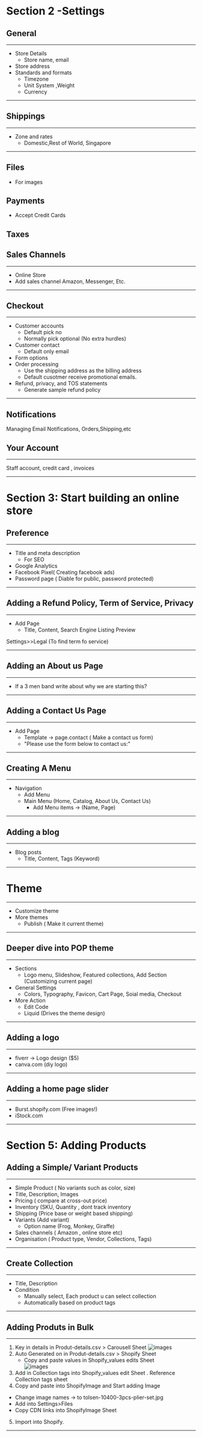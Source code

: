 # Section 2 -Settings
## General
***
- Store Details
  - Store name, email
- Store address
- Standards and formats
  - Timezone
  - Unit System ,Weight
  - Currency
***

## Shippings
***
- Zone and rates
  - Domestic,Rest of World, Singapore
***

## Files
- For images

## Payments
- Accept Credit Cards

## Taxes
## Sales Channels
***
- Online Store
- Add sales channel Amazon, Messenger, Etc.
***
## Checkout
***
- Customer accounts
  - Default pick no
  - Normally pick optional (No extra hurdles)
- Customer contact
  - Default only email
- Form options
- Order processing
  - Use the shipping address as the billing address
  - Default cusotmer receive promotional emails.
- Refund, privacy, and TOS statements
  - Generate sample refund policy
***
## Notifications
Managing Email Notifications, Orders,Shipping,etc
## Your Account
***
Staff account, credit card , invoices
***

# Section 3: Start building an online store
## Preference
***
- Title and meta description
  - For SEO
- Google Analytics
- Facebook Pixel( Creating facebook ads)
- Password page ( Diable for public, password protected)
***
## Adding a Refund Policy, Term of Service, Privacy
***
- Add Page
  - Title, Content, Search Engine Listing Preview
  
Settings>>Legal (To find term fo service)
***

## Adding an About us Page
***
- If a 3 men band write about why we are starting this?
***

## Adding a Contact Us Page
***
- Add Page
  - Template -> page.contact ( Make a contact us form) 
  - "Please use the form below to contact us:" 
***

## Creating A Menu
***
- Navigation
  - Add Menu 
  - Main Menu (Home, Catalog, About Us, Contact Us)
    - Add Menu items -> (Name, Page)
***
## Adding a blog
***
- Blog posts
  - Title, Content, Tags (Keyword)
***

# Theme
***
- Customize theme
- More themes
  - Publish ( Make it current theme)
***

## Deeper dive into POP theme
***
- Sections
  - Logo menu, Slideshow, Featured collections, Add Section (Customizing current page)
- General Settings
  - Colors, Typography, Favicon, Cart Page, Soial media, Checkout
- More Action
  - Edit Code
  - Liquid (Drives the theme design)
***

## Adding a logo
***
- fiverr -> Logo design ($5)
- canva.com (diy logo)
***

## Adding a home page slider
***
- Burst.shopify.com (Free images!)
- iStock.com
***

# Section 5: Adding Products
## Adding a Simple/ Variant Products
***
- Simple Product ( No variants such as color, size)
- Title, Description, Images
- Pricing ( compare at cross-out price)
- Inventory (SKU, Quantity , dont track inventory
- Shipping (Price base or weight based shipping)
- Variants (Add variant)
  - Option name (Frog, Monkey, Giraffe)
- Sales channels ( Amazon , online store etc)
- Organisation ( Product type, Vendor, Collections, Tags)
***

## Create Collection
***
- Title, Description
- Condition 
  - Manually select, Each product u can select collection
  - Automatically based on product tags
***

## Adding Produts in Bulk 
***
1. Key in details in Produt-details.csv > Carousell Sheet 
![images](https://github.com/KennySoh/ecommerce/blob/master/pics/product-bulk1.png)  
2. Auto Generated on in Produt-details.csv > Shopify Sheet  
    - Copy and paste values in Shopify_values edits Sheet   
![images](https://github.com/KennySoh/ecommerce/blob/master/pics/product-bulk2.png) 
3. Add in Collection tags into Shopify_values edit Sheet . Reference Collection tags sheet
4. Copy and paste into ShopifyImage and Start adding Image
  - Change image names -> to tolsen-10400-3pcs-plier-set.jpg
  - Add into Settings>Files
  - Copy CDN links into ShopifyImage Sheet
5. Import into Shopify.

***

